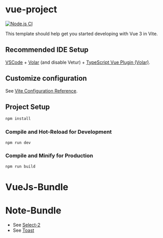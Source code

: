 # vue-project

[![Node.js CI](https://github.com/fanglong-it/VueJs-Bundle/actions/workflows/node.js.yml/badge.svg)](https://github.com/fanglong-it/VueJs-Bundle/actions/workflows/node.js.yml)

This template should help get you started developing with Vue 3 in Vite.

## Recommended IDE Setup

[VSCode](https://code.visualstudio.com/) + [Volar](https://marketplace.visualstudio.com/items?itemName=Vue.volar) (and disable Vetur) + [TypeScript Vue Plugin (Volar)](https://marketplace.visualstudio.com/items?itemName=Vue.vscode-typescript-vue-plugin).

## Customize configuration

See [Vite Configuration Reference](https://vitejs.dev/config/).

## Project Setup

```sh
npm install
```

### Compile and Hot-Reload for Development

```sh
npm run dev
```

### Compile and Minify for Production

```sh
npm run build
```
# VueJs-Bundle


# Note-Bundle
- See [Select-2](https://select2.org/getting-started/basic-usage) <br />
- See [Toast](https://getbootstrap.com/docs/5.0/components/toasts/)
